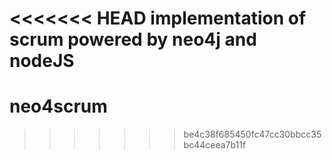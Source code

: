 <<<<<<< HEAD
implementation of scrum powered by neo4j and nodeJS
=======
neo4scrum
=========
>>>>>>> be4c38f685450fc47cc30bbcc35bc44ceea7b11f
